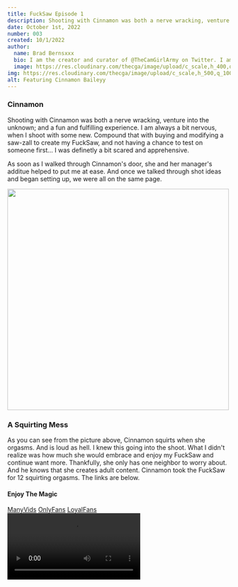 ```yaml
---
title: FuckSaw Episode 1
description: Shooting with Cinnamon was both a nerve wracking, venture into the unknown; and a fun and fulfilling experience.
date: October 1st, 2022
number: 003
created: 10/1/2022
author:
  name: Brad Bernsxxx
  bio: I am the creator and curator of @TheCamGirlArmy on Twitter. I am also an adult content creator, director, and producer new
  image: https://res.cloudinary.com/thecga/image/upload/c_scale,h_400,q_100/v1674781629/SullenYellow-_rkthmn.webp
img: https://res.cloudinary.com/thecga/image/upload/c_scale,h_500,q_100/v1664453495/Models/20220717_182541_ukmcv0.webp
alt: Featuring Cinnamon Baileyy
---
```


### Cinnamon

Shooting with Cinnamon was both a nerve wracking, venture into the unknown; and
a fun and fulfilling experience. I am always a bit nervous, when I shoot with
some new. Compound that with buying and modifying a saw-zall to create my
FuckSaw, and not having a chance to test on someone first... I was definetly a
bit scared and apprehensive.

As soon as I walked through Cinnamon's door, she and her manager's additue
helped to put me at ease. And once we talked through shot ideas and began
setting up, we were all on the same page.

<img alt="" height="500" class="rounded-md mx-auto px-2 drop-shadow-xl" src="https://res.cloudinary.com/thecga/image/upload/c_scale,h_500,q_100:420/v1674788788/Models/CinnamonSquirt-1_tc3ad8.webp"/>

### A Squirting Mess

As you can see from the picture above, Cinnamon squirts when she orgasms.
And is loud as hell. I knew this going into the shoot. What I didn't realize
was how much she would embrace and enjoy my FuckSaw and continue want more.
Thankfully, she only has one neighbor to worry about. And he knows that she
creates adult content. Cinnamon took the FuckSaw for 12 squirting orgasms. The
links are below.

#### Enjoy The Magic

<div class="my-3 text-center">
  <a class="links" href="https://www.manyvids.com/Video/3810000/FuckSaw-Episode-1">ManyVids</a>
  <a class="links" href="https://onlyfans.com/bradberns">OnlyFans</a>
  <a class="links" href="https://www.loyalfans.com/bradbernsxxx/video/fucksaw-vol-1-1">LoyalFans</a>
</div>
 <video  controls loop="true"
  class=" mt-2 p-2 bg-transparent w-3/4 pb-4 rounded-lg mx-auto">
  <source
        src="https://res.cloudinary.com/thecga/video/upload/q_100/v1674788406/Models/FuckSaw-Ep-1_i8tog4.webm"
        type="video/webm"
      />
  Your browser does not support the video tag.
  </video>
